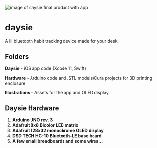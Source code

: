 ![image of daysie final product with app](http://www.jnani.me/images/daysie.jpg)
# daysie
A lil bluetooth habit tracking device made for your desk.

## Folders
  **Daysie** - iOS app code (Xcode 11, Swift)
  
  **Hardware** - Arduino code and .STL models/Cura projects for 3D printing enclosure
  
  **Illustrations** - Assets for the app and OLED display
  
## Daysie Hardware
  1. **Arduino UNO rev. 3**
  2. **Adafruit 8x8 Bicolor LED matrix**
  3. **Adafruit 128x32 monochrome OLED display**
  4. **DSD TECH HC-10 Bluetooth-LE base board**
  5. **A few small breadboards and some wires...**
  
